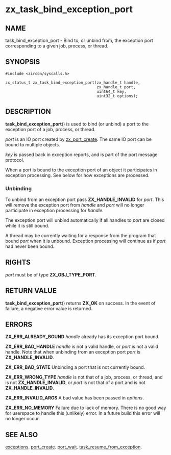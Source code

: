 # zx_task_bind_exception_port

## NAME

<!-- Updated by scripts/update-docs-from-abigen, do not edit this section manually. -->

task_bind_exception_port - Bind to, or unbind from, the exception port corresponding to a given job, process, or thread.

## SYNOPSIS

<!-- Updated by scripts/update-docs-from-abigen, do not edit this section manually. -->

```
#include <zircon/syscalls.h>

zx_status_t zx_task_bind_exception_port(zx_handle_t handle,
                                        zx_handle_t port,
                                        uint64_t key,
                                        uint32_t options);
```

## DESCRIPTION

**task_bind_exception_port**() is used to bind (or unbind) a port to
the exception port of a job, process, or thread.

*port* is an IO port created by [zx_port_create](port_create.md). The same
IO port can be bound to multiple objects.

*key* is passed back in exception reports, and is part of the port
message protocol.

When a port is bound to the exception port of an object it participates
in exception processing. See below for how exceptions are processed.

### Unbinding

To unbind from an exception port pass **ZX_HANDLE_INVALID** for *port*.
This will remove the exception port from *handle* and *port* will no
longer participate in exception processing for *handle*.

The exception port will unbind automatically if all handles to *port*
are closed while it is still bound.

A thread may be currently waiting for a response from the program that
bound *port* when it is unbound. Exception processing will continue as if
*port* had never been bound.

## RIGHTS

<!-- Updated by scripts/update-docs-from-abigen, do not edit this section manually. -->

*port* must be of type **ZX_OBJ_TYPE_PORT**.

## RETURN VALUE

**task_bind_exception_port**() returns **ZX_OK** on success.
In the event of failure, a negative error value is returned.

## ERRORS

**ZX_ERR_ALREADY_BOUND** *handle* already has its exception port bound.

**ZX_ERR_BAD_HANDLE** *handle* is not a valid handle,
or *port* is not a valid handle. Note that when unbinding from an exception
port *port* is **ZX_HANDLE_INVALID**.

**ZX_ERR_BAD_STATE** Unbinding a port that is not currently bound.

**ZX_ERR_WRONG_TYPE**  *handle* is not that of a job, process, or thread,
and is not **ZX_HANDLE_INVALID**,
or *port* is not that of a port and is not **ZX_HANDLE_INVALID**.

**ZX_ERR_INVALID_ARGS** A bad value has been passed in *options*.

**ZX_ERR_NO_MEMORY**  Failure due to lack of memory.
There is no good way for userspace to handle this (unlikely) error.
In a future build this error will no longer occur.

## SEE ALSO

[exceptions](../exceptions.md).
[port_create](port_create.md).
[port_wait](port_wait.md).
[task_resume_from_exception](task_resume_from_exception.md).
